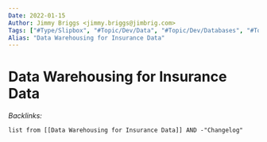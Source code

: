 ```yaml
---
Date: 2022-01-15
Author: Jimmy Briggs <jimmy.briggs@jimbrig.com>
Tags: ["#Type/Slipbox", "#Topic/Dev/Data", "#Topic/Dev/Databases", "#Topic/Actuarial"]
Alias: "Data Warehousing for Insurance Data"
---
```


# Data Warehousing for Insurance Data

*Backlinks:*

```dataview
list from [[Data Warehousing for Insurance Data]] AND -"Changelog"
```